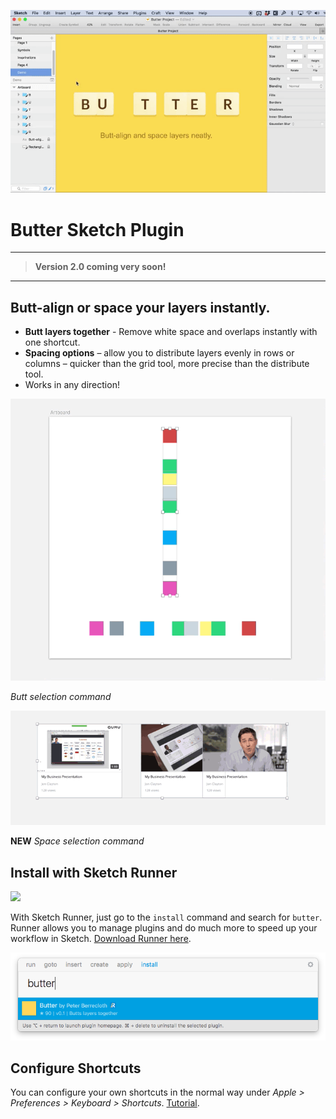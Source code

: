 ![Preview](images/preview.gif?raw=true "Example")


# Butter Sketch Plugin

---

> **Version 2.0 coming very soon!**

---


## Butt-align or space your layers instantly.

- **Butt layers together** - Remove white space and overlaps instantly with one shortcut.
- **Spacing options** – allow you to distribute layers evenly in rows or columns – quicker than the grid tool, more precise than the distribute tool.
- Works in any direction!


![Example](images/example2.gif?raw=true "Example")

*Butt selection command*

![Example](images/example3.gif?raw=true "Example")

**NEW** *Space selection command*


## Install with Sketch Runner

<a href="http://bit.ly/SketchRunnerWebsite">
	<img src="http://bit.ly/RunnerBadgeBlue" width="200">
</a>

With Sketch Runner, just go to the `install` command and search for `butter`. Runner allows you to manage plugins and do much more to speed up your workflow in Sketch. [Download Runner here](http://www.sketchrunner.com).

![Sketch Runner screenshot](images/SketchRunner.png?raw=true "Install with Sketch Runner")


## Configure Shortcuts

You can configure your own shortcuts in the normal way under _Apple > Preferences > Keyboard > Shortcuts_. [Tutorial](http://www.sketchtips.info/articles/custom-shortcuts).
